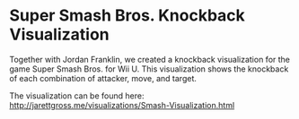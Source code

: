 # Super Smash Bros. Knockback Visualization

Together with Jordan Franklin, we created a knockback visualization for the game Super Smash Bros. for Wii U. This visualization shows the knockback of each combination of attacker, move, and target.

The visualization can be found here: http://jarettgross.me/visualizations/Smash-Visualization.html